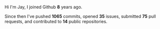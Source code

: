 Hi I'm Jay, I joined Github **8** years ago.

Since then I've pushed **1065** commits, opened **35** issues, submitted **75** pull requests, and contributed to **14** public repositories.
